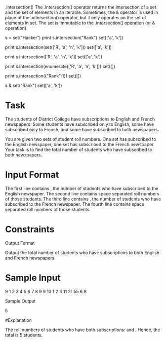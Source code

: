 .intersection()
The .intersection() operator returns the intersection of a set and the set of elements in an iterable.
Sometimes, the & operator is used in place of the .intersection() operator, but it only operates on the set of elements in set.
The set is immutable to the .intersection() operation (or & operation).

 s = set("Hacker")
 print s.intersection("Rank")
set(['a', 'k'])

 print s.intersection(set(['R', 'a', 'n', 'k']))
set(['a', 'k'])

 print s.intersection(['R', 'a', 'n', 'k'])
set(['a', 'k'])

 print s.intersection(enumerate(['R', 'a', 'n', 'k']))
set([])

 print s.intersection({"Rank":1})
set([])

 s & set("Rank")
set(['a', 'k'])

# Task
The students of District College have subscriptions to English and French newspapers. Some students have subscribed only to English, some have subscribed only to French, and some have subscribed to both newspapers.

You are given two sets of student roll numbers. One set has subscribed to the English newspaper, one set has subscribed to the French newspaper. Your task is to find the total number of students who have subscribed to both newspapers.

# Input Format

The first line contains , the number of students who have subscribed to the English newspaper.
The second line contains  space separated roll numbers of those students.
The third line contains , the number of students who have subscribed to the French newspaper.
The fourth line contains  space separated roll numbers of those students.

# Constraints
Output Format

Output the total number of students who have subscriptions to both English and French newspapers.

# Sample Input

9
1 2 3 4 5 6 7 8 9
9
10 1 2 3 11 21 55 6 8

Sample Output

5

#Explanation

The roll numbers of students who have both subscriptions:
 and .
Hence, the total is 5 students.
